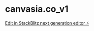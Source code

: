 # canvasia.co_v1

[Edit in StackBlitz next generation editor ⚡️](https://stackblitz.com/~/github.com/mescallo/canvasia.co_v1)
